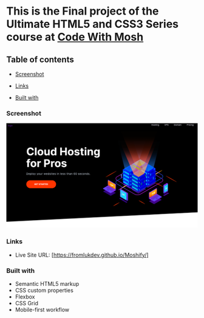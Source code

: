# This is the Final project of the Ultimate HTML5 and CSS3 Series course at [Code With Mosh](https://codewithmosh.com/)



## Table of contents

  - [Screenshot](#screenshot)

  - [Links](#links)

  - [Built with](#built-with)

### Screenshot

![](images/screenshot-desktop.png)

### Links

- Live Site URL: [https://fromlukdev.github.io/Moshify/]

### Built with
- Semantic HTML5 markup
- CSS custom properties
- Flexbox
- CSS Grid
- Mobile-first workflow

    

